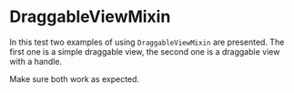 # DraggableViewMixin

In this test two examples of using `DraggableViewMixin` are presented. The first one is a simple draggable view, the second one is a draggable view with a handle.

Make sure both work as expected.
